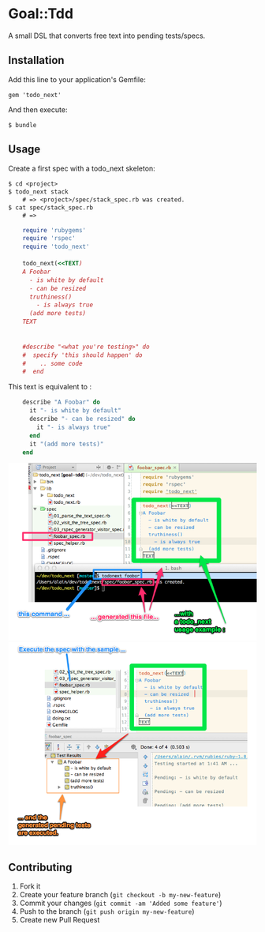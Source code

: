 # Goal::Tdd

A small DSL that converts free text into pending tests/specs.

## Installation

Add this line to your application's Gemfile:

    gem 'todo_next'

And then execute:

    $ bundle

## Usage

Create a first spec with a todo_next skeleton:

```shell
$ cd <project>
$ todo_next stack
    # => <project>/spec/stack_spec.rb was created.
$ cat spec/stack_spec.rb
    # =>
```
```ruby
    require 'rubygems'
    require 'rspec'
    require 'todo_next'

    todo_next(<<TEXT)
    A Foobar
      - is white by default
      - can be resized
      truthiness()
        - is always true
      (add more tests)
    TEXT


    #describe "<what you're testing>" do
    #  specify 'this should happen' do
    #    .. some code
    #  end
```
This text is equivalent to :

```ruby
    describe "A Foobar" do
      it "- is white by default"
      describe "- can be resized" do
        it "- is always true"
      end
      it "(add more tests)"
    end
```

![screenshot1](https://github.com/alainravet/todo_next/raw/master/doc/screenshot_1.png)
![screenshot1](https://github.com/alainravet/todo_next/raw/master/doc/screenshot_2.png)

## Contributing

1. Fork it
2. Create your feature branch (`git checkout -b my-new-feature`)
3. Commit your changes (`git commit -am 'Added some feature'`)
4. Push to the branch (`git push origin my-new-feature`)
5. Create new Pull Request
